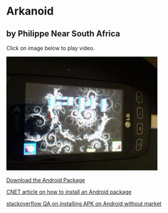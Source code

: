 # Arkanoid 
## by Philippe Near South Africa

Click on image below to play video.

<a href="http://youtu.be/D1gOMPkzKSA">
   <img src = "extra/arkanoid_screenshot.jpg">
</a>

[Download the Android Package](extra/Arkanoid-1-release.apk)

[CNET article on how to install an Android package](http://howto.cnet.com/8301-11310_39-57602654-285/how-to-install-apps-outside-of-google-play/)

[stackoverflow QA on installing APK on Android without market](http://stackoverflow.com/questions/8795244/installing-apk-app-on-android-without-market)
